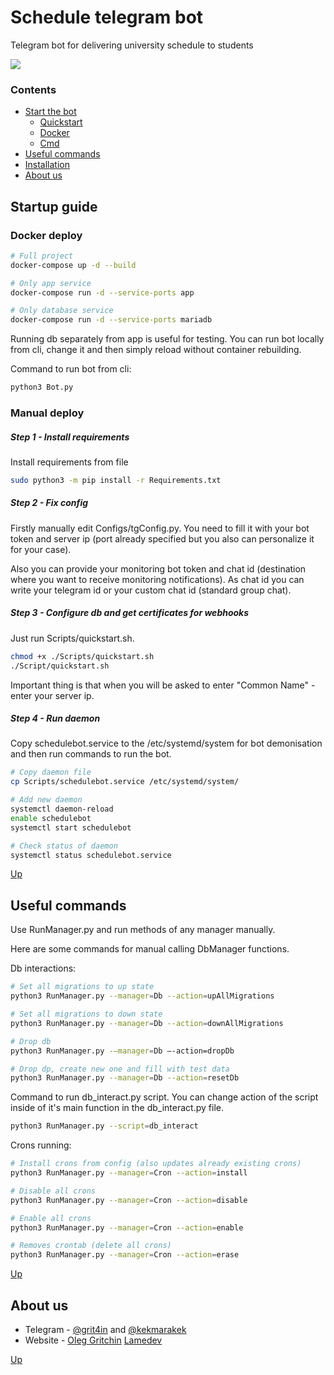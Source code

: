 # Schedule telegram bot

Telegram bot for delivering university schedule to students


<a href="https://github.com/badges/shields/graphs/contributors" alt="Contributors">
        <img src="https://img.shields.io/badge/python-v3-green" /></a>

### Contents

- [Start the bot](#start-the-bot)
    - [Quickstart](#quickstart)
    - [Docker](#docker-deploy)
    - [Cmd](#cmd)
- [Useful commands](#useful-commands)
- [Installation](#installation)
- [About us](#about-us)


## Startup guide

### Docker deploy

```bash
# Full project
docker-compose up -d --build

# Only app service
docker-compose run -d --service-ports app

# Only database service
docker-compose run -d --service-ports mariadb
```

Running db separately from app is useful for testing. 
You can run bot locally from cli, change it and then 
simply reload without container rebuilding.

Command to run bot from cli:
```bash
python3 Bot.py
```

### Manual deploy

##### Step 1 - Install requirements
Install requirements from file
```bash
sudo python3 -m pip install -r Requirements.txt
```

##### Step 2 - Fix config
Firstly manually edit Configs/tgConfig.py. You need to fill it with your bot token and server ip (port already specified but you also can personalize it for your case).

Also you can provide your monitoring bot token and chat id (destination where you want to receive monitoring notifications). As chat id you can write your telegram id or your custom chat id (standard group chat).

##### Step 3 - Configure db and get certificates for webhooks

Just run Scripts/quickstart.sh.
```bash
chmod +x ./Scripts/quickstart.sh
./Script/quickstart.sh
``` 
Important thing is that when you will be asked to enter "Common Name" - enter your server ip.

##### Step 4 - Run daemon

Copy schedulebot.service to the /etc/systemd/system for bot demonisation and then run commands to run the bot.
```bash
# Copy daemon file
cp Scripts/schedulebot.service /etc/systemd/system/

# Add new daemon
systemctl daemon-reload
enable schedulebot
systemctl start schedulebot

# Check status of daemon
systemctl status schedulebot.service
```

[Up](#schedule-telegram-bot)


## Useful commands

Use RunManager.py and run methods of any manager manually.

Here are some commands for manual calling DbManager functions.

Db interactions:

```bash
# Set all migrations to up state 
python3 RunManager.py --manager=Db --action=upAllMigrations

# Set all migrations to down state 
python3 RunManager.py --manager=Db --action=downAllMigrations

# Drop db
python3 RunManager.py -—manager=Db —-action=dropDb

# Drop dp, create new one and fill with test data
python3 RunManager.py --manager=Db --action=resetDb 
```


Command to run db_interact.py script. You can change action of the script 
inside of it's main function in the db_interact.py file.
```bash
python3 RunManager.py --script=db_interact
```

Crons running:

```bash
# Install crons from config (also updates already existing crons)
python3 RunManager.py --manager=Cron --action=install

# Disable all crons
python3 RunManager.py --manager=Cron --action=disable

# Enable all crons
python3 RunManager.py --manager=Cron --action=enable

# Removes crontab (delete all crons)
python3 RunManager.py --manager=Cron --action=erase
```

[Up](#schedule-telegram-bot)


## About us

- Telegram - [@grit4in](https://t.me/grit4in) and [@kekmarakek](https://t.me/kekmarakek)
- Website - [Oleg Gritchin](https://oleg.gritchin.ru) [Lamedev](https://lamedev.ru)

[Up](#schedule-telegram-bot)